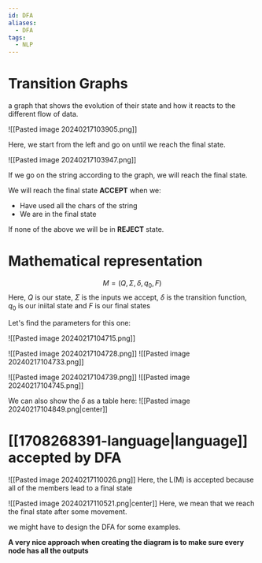 ```yaml
---
id: DFA
aliases:
  - DFA
tags:
  - NLP
---
```

# Transition Graphs
a graph that shows the evolution of their state and how it reacts to the different flow of data.

![[Pasted image 20240217103905.png]]

Here, we start from the left and go on until we reach the final state.

![[Pasted image 20240217103947.png]]

If we go on the string according to the graph, we will reach the final state.

We will reach the final state **ACCEPT** when we:
- Have used all the chars of the string
- We are in the final state

If none of the above we will be in **REJECT** state.

# Mathematical representation
$$M = (Q, \Sigma, \delta , q_{0}, F)$$
Here, $Q$ is our state, $\Sigma$ is the inputs we accept, $\delta$ is the transition function, $q_0$ is our iniital state and $F$ is our final states

Let's find the parameters for this one:

![[Pasted image 20240217104715.png]]

![[Pasted image 20240217104728.png]]
![[Pasted image 20240217104733.png]]

![[Pasted image 20240217104739.png]]
![[Pasted image 20240217104745.png]]

We can also show the $\delta$ as a table here:
![[Pasted image 20240217104849.png|center]]

# [[1708268391-language|language]] accepted by DFA
![[Pasted image 20240217110026.png]]
Here, the L(M) is accepted because all of the members lead to a final state

![[Pasted image 20240217110521.png|center]]
Here, we mean that we reach the final state after some movement.

we might have to design the DFA for some examples.

**A very nice approach when creating the diagram is to make sure every node has all the outputs**